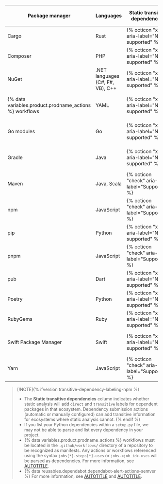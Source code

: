 | Package manager | Languages | Static transitive dependencies | Automatic dependency submission | Recommended files | Additional files |
| --- | --- | --- | --- | --- | ---|
| Cargo | Rust | {% octicon "x" aria-label="Not supported" %} | {% octicon "x" aria-label="Not supported" %} | `Cargo.lock` | `Cargo.toml` |
| Composer             | PHP           | {% octicon "x" aria-label="Not supported" %} | {% octicon "x" aria-label="Not supported" %} | `composer.lock` | `composer.json` |
| NuGet | .NET languages (C#, F#, VB), C++  | {% octicon "x" aria-label="Not supported" %} | {% octicon "check" aria-label="Supported" %} | `.csproj`, `.vbproj`, `.nuspec`, `.vcxproj`, `.fsproj` | `packages.config` |
| {% data variables.product.prodname_actions %} workflows | YAML | {% octicon "x" aria-label="Not supported" %} | {% octicon "x" aria-label="Not supported" %} | `.yml`, `.yaml` | {% octicon "x" aria-label="None" %} |
| Go modules | Go | {% octicon "x" aria-label="Not supported" %} | {% octicon "x" aria-label="Not supported" %} |  `go.mod`| {% octicon "x" aria-label="None" %} |
| Gradle | Java  | {% octicon "x" aria-label="Not supported" %} | {% octicon "check" aria-label="Supported" %} |  {% octicon "x" aria-label="None" %} | {% octicon "x" aria-label="None" %} |
| Maven | Java, Scala | {% octicon "check" aria-label="Supported" %} | {% octicon "check" aria-label="Supported" %} | `pom.xml`  | {% octicon "x" aria-label="None" %}  |
| npm | JavaScript | {% octicon "check" aria-label="Supported" %} | {% octicon "x" aria-label="Not supported" %} | `package-lock.json` | `package.json`|
| pip             | Python                    | {% octicon "x" aria-label="Not supported" %} | {% octicon "x" aria-label="Not supported" %} | `requirements.txt`, `pipfile.lock` | `pipfile`, `setup.py` |
| pnpm             | JavaScript                    | {% octicon "check" aria-label="Supported" %} | {% octicon "x" aria-label="Not supported" %} | `pnpm-lock.yaml` | `package.json` |
| pub             | Dart                    | {% octicon "x" aria-label="Not supported" %} | {% octicon "x" aria-label="Not supported" %} | `pubspec.lock` | `pubspec.yaml` |
| Poetry | Python                    | {% octicon "x" aria-label="Not supported" %} | {% octicon "x" aria-label="Not supported" %} | `poetry.lock` | `pyproject.toml` |
| RubyGems             | Ruby           | {% octicon "x" aria-label="Not supported" %} | {% octicon "x" aria-label="Not supported" %} | `Gemfile.lock` | `Gemfile`, `*.gemspec` |
| Swift Package Manager | Swift | {% octicon "x" aria-label="Not supported" %} | {% octicon "x" aria-label="Not supported" %} | `Package.resolved` | {% octicon "x" aria-label="None" %} |
| Yarn | JavaScript | {% octicon "check" aria-label="Supported" %} | {% octicon "x" aria-label="Not supported" %} | `yarn.lock` | `package.json` |

> [!NOTE]{% ifversion transitive-dependency-labeling-npm %}
> * The **Static transitive dependencies** column indicates whether static analysis will add `direct` and `transitive` labels for dependent packages in that ecosystem. Dependency submission actions (automatic or manually configured) can add transitive information for ecosystems where static analysis cannot. {% endif %}
> * If you list your Python dependencies within a `setup.py` file, we may not be able to parse and list every dependency in your project.
> * {% data variables.product.prodname_actions %} workflows must be located in the `.github/workflows/` directory of a repository to be recognized as manifests. Any actions or workflows referenced using the syntax `jobs[*].steps[*].uses` or `jobs.<job_id>.uses` will be parsed as dependencies. For more information, see [AUTOTITLE](/actions/using-workflows/workflow-syntax-for-github-actions).
> * {% data reusables.dependabot.dependabot-alert-actions-semver %} For more information, see [AUTOTITLE](/code-security/dependabot/dependabot-alerts/about-dependabot-alerts) and [AUTOTITLE](/code-security/dependabot/dependabot-version-updates/about-dependabot-version-updates).
